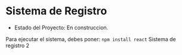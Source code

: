 <h1> Sistema de Registro</h1>

- Estado del Proyecto: En construccion.

Para ejecutar el sistema, debes poner:
```npm install react```
Sistema de registro 2

